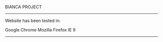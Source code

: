 BIANCA PROJECT
***********
Website has been tested in: 

Google Chrome
Mozilla Firefox
IE 9

*********** 